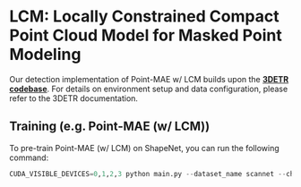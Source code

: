 # LCM: Locally Constrained Compact Point Cloud Model for Masked Point Modeling

Our detection implementation of Point-MAE w/ LCM builds upon the [**3DETR codebase**](https://github.com/facebookresearch/3detr). For details on environment setup and data configuration, please refer to the 3DETR documentation.

## Training (e.g. Point-MAE (w/ LCM))
To pre-train Point-MAE (w/ LCM) on ShapeNet, you can run the following command: 

```python
CUDA_VISIBLE_DEVICES=0,1,2,3 python main.py --dataset_name scannet --checkpoint_dir lcm_mae --model_name 3detr_lcm --loss_giou_weight 1 --loss_no_object_weight 0.25 --nqueries 256 --ngpus 4 --batchsize_per_gpu 8 --enc_dim 384 --pretrain_ckpt ../ckpts/pretrained/lcm_mae.pth
```